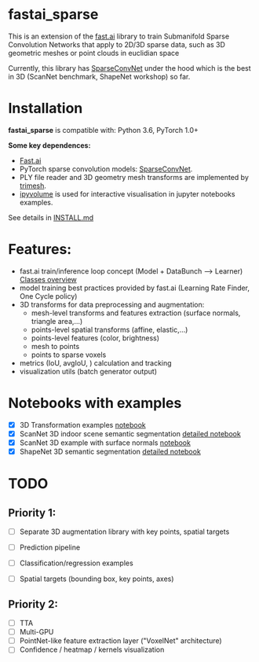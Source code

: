 # fastai_sparse

This is an extension of the [fast.ai](https://github.com/fastai/fastai) library to train  Submanifold Sparse Convolution Networks that apply to 2D/3D sparse data, such as 3D geometric meshes or point clouds in euclidian space

Currently, this library has [SparseConvNet](https://github.com/facebookresearch/SparseConvNet) under the hood which is the best in 3D (ScanNet benchmark, ShapeNet workshop) so far.


# Installation

**fastai_sparse** is compatible with: Python 3.6, PyTorch 1.0+

**Some key dependences:**  
- [Fast.ai](https://github.com/fastai/fastai#installation)  
- PyTorch sparse convolution models: [SparseConvNet](https://github.com/facebookresearch/SparseConvNet). 
- PLY file reader and 3D geometry mesh transforms are implemented by [trimesh](https://github.com/mikedh/trimesh).    
- [ipyvolume](http://ipyvolume.readthedocs.io/) is used for interactive visualisation in jupyter notebooks examples.

See details in [INSTALL.md](INSTALL.md)


# Features:
* fast.ai train/inference loop concept (Model + DataBunch --> Learner)
<a href="https://goodok.github.io/fastai_sparse/docs/overview/classes.svg">Classes overview</a>  
* model training best practices provided by fast.ai (Learning Rate Finder, One Cycle policy)  
* 3D transforms for data preprocessing and augmentation:  
  - mesh-level transforms and features extraction (surface normals, triangle area,...)  
  - points-level spatial transforms (affine, elastic,...)  
  - points-level features (color, brightness)  
  - mesh to points
  - points to sparse voxels
* metrics (IoU, avgIoU, ) calculation and tracking
* visualization utils (batch generator output)  

# Notebooks with examples
- [x] 3D Transformation examples [notebook](https://nbviewer.jupyter.org/github/goodok/fastai_sparse/blob/master/notebooks/transforms/transforms.ipynb)
- [x] ScanNet 3D indoor scene semantic segmentation [detailed notebook](https://nbviewer.jupyter.org/github/goodok/fastai_sparse/blob/master/examples/scannet/scannet_unet_detailed.ipynb)
- [x] ScanNet 3D example with surface normals [notebook](https://nbviewer.jupyter.org/github/goodok/fastai_sparse/blob/scannet_normals/examples/scannet_normals/unet_normals_detailed.ipynb)
- [x] ShapeNet 3D semantic segmentation [detailed notebook](https://nbviewer.jupyter.org/github/goodok/fastai_sparse/blob/master/examples/shapenet_iccv17/unet_24_detailed.ipynb)

# TODO

## Priority 1:
- [ ] Separate 3D augmentation library with key points, spatial targets
- [ ] Prediction pipeline
- [ ] Classification/regression examples
- [ ] Spatial targets (bounding box, key points, axes)


## Priority 2:

- [ ] TTA
- [ ] Multi-GPU
- [ ] PointNet-like feature extraction layer ("VoxelNet" architecture)
- [ ] Confidence / heatmap / kernels visualization 
